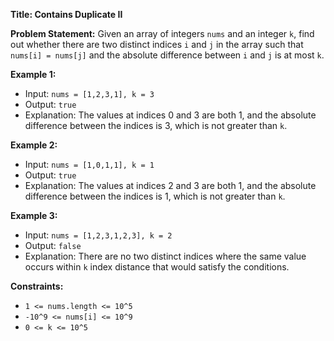 **Title: Contains Duplicate II**

**Problem Statement:**
Given an array of integers `nums` and an integer `k`, find out whether there are two distinct indices `i` and `j` in the array such that `nums[i] = nums[j]` and the absolute difference between `i` and `j` is at most `k`.

**Example 1:**
- Input: `nums = [1,2,3,1], k = 3`
- Output: `true`
- Explanation: The values at indices 0 and 3 are both 1, and the absolute difference between the indices is 3, which is not greater than `k`.

**Example 2:**
- Input: `nums = [1,0,1,1], k = 1`
- Output: `true`
- Explanation: The values at indices 2 and 3 are both 1, and the absolute difference between the indices is 1, which is not greater than `k`.

**Example 3:**
- Input: `nums = [1,2,3,1,2,3], k = 2`
- Output: `false`
- Explanation: There are no two distinct indices where the same value occurs within `k` index distance that would satisfy the conditions.

**Constraints:**
- `1 <= nums.length <= 10^5`
- `-10^9 <= nums[i] <= 10^9`
- `0 <= k <= 10^5`
